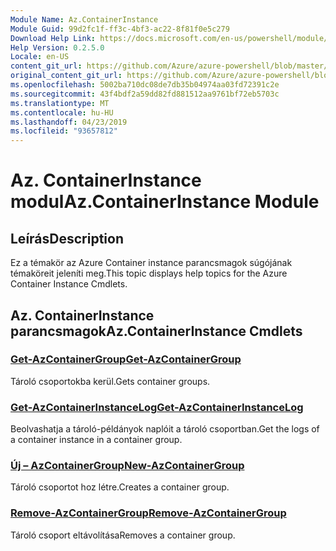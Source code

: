 ```yaml
---
Module Name: Az.ContainerInstance
Module Guid: 99d2fc1f-ff3c-4bf3-ac22-8f81f0e5c279
Download Help Link: https://docs.microsoft.com/en-us/powershell/module/az.containerinstance
Help Version: 0.2.5.0
Locale: en-US
content_git_url: https://github.com/Azure/azure-powershell/blob/master/src/ContainerInstance/ContainerInstance/help/Az.ContainerInstance.md
original_content_git_url: https://github.com/Azure/azure-powershell/blob/master/src/ContainerInstance/ContainerInstance/help/Az.ContainerInstance.md
ms.openlocfilehash: 5002ba710dc08de7db35b04974aa03fd72391c2e
ms.sourcegitcommit: 43f4bdf2a59dd82fd881512aa9761bf72eb5703c
ms.translationtype: MT
ms.contentlocale: hu-HU
ms.lasthandoff: 04/23/2019
ms.locfileid: "93657812"
---
```

# <span data-ttu-id="4ff0a-101">Az. ContainerInstance modul</span><span class="sxs-lookup"><span data-stu-id="4ff0a-101">Az.ContainerInstance Module</span></span>
## <span data-ttu-id="4ff0a-102">Leírás</span><span class="sxs-lookup"><span data-stu-id="4ff0a-102">Description</span></span>
<span data-ttu-id="4ff0a-103">Ez a témakör az Azure Container instance parancsmagok súgójának témaköreit jeleníti meg.</span><span class="sxs-lookup"><span data-stu-id="4ff0a-103">This topic displays help topics for the Azure Container Instance Cmdlets.</span></span>

## <span data-ttu-id="4ff0a-104">Az. ContainerInstance parancsmagok</span><span class="sxs-lookup"><span data-stu-id="4ff0a-104">Az.ContainerInstance Cmdlets</span></span>
### [<span data-ttu-id="4ff0a-105">Get-AzContainerGroup</span><span class="sxs-lookup"><span data-stu-id="4ff0a-105">Get-AzContainerGroup</span></span>](Get-AzContainerGroup.md)
<span data-ttu-id="4ff0a-106">Tároló csoportokba kerül.</span><span class="sxs-lookup"><span data-stu-id="4ff0a-106">Gets container groups.</span></span>

### [<span data-ttu-id="4ff0a-107">Get-AzContainerInstanceLog</span><span class="sxs-lookup"><span data-stu-id="4ff0a-107">Get-AzContainerInstanceLog</span></span>](Get-AzContainerInstanceLog.md)
<span data-ttu-id="4ff0a-108">Beolvashatja a tároló-példányok naplóit a tároló csoportban.</span><span class="sxs-lookup"><span data-stu-id="4ff0a-108">Get the logs of a container instance in a container group.</span></span>

### [<span data-ttu-id="4ff0a-109">Új – AzContainerGroup</span><span class="sxs-lookup"><span data-stu-id="4ff0a-109">New-AzContainerGroup</span></span>](New-AzContainerGroup.md)
<span data-ttu-id="4ff0a-110">Tároló csoportot hoz létre.</span><span class="sxs-lookup"><span data-stu-id="4ff0a-110">Creates a container group.</span></span>

### [<span data-ttu-id="4ff0a-111">Remove-AzContainerGroup</span><span class="sxs-lookup"><span data-stu-id="4ff0a-111">Remove-AzContainerGroup</span></span>](Remove-AzContainerGroup.md)
<span data-ttu-id="4ff0a-112">Tároló csoport eltávolítása</span><span class="sxs-lookup"><span data-stu-id="4ff0a-112">Removes a container group.</span></span>


